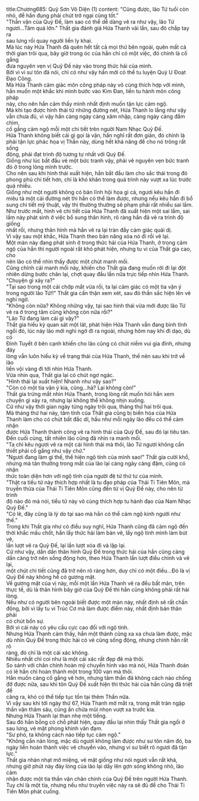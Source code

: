 title:Chương685: Quỷ Sơn Vô Diện (1)
content:
"Cũng được, lão Tứ tuổi còn nhỏ, để hắn đụng phải chút trở ngại cũng tốt."<br>"Thần vận của Quỷ Đế, làm sao có thể dễ dàng vẽ ra như vậy, lão Tứ<br>ngươi...Tâm quá lớn." Thất gia đánh giá Hứa Thanh vài lần, sau đó chắp tay ra<br>sau lưng rồi quay người liền ly khai.<br>Mà lúc này Hứa Thanh đã quên hết tất cả mọi thứ bên ngoài, quên mất cả<br>thời gian trôi qua, bây giờ trong óc của hắn chỉ có một việc, đó chính là cố gắng<br>đưa nguyên vẹn vị Quỷ Đế này vào trong thức hải của mình.<br>Bởi vì vi sư tôn đã nói, chỉ có như vậy hắn mới có thể tu luyện Quỷ U Đoạt<br>Đạo Công.<br>Mà Hứa Thanh cảm giác môn công pháp này vô cùng thích hợp với mình,<br>hắn muốn một khắc khi mình bước vào Kim Đan, liền tu hành môn công pháp<br>này, cho nên hắn cảm thấy mình nhất định muốn tận lực cảm ngộ.<br>Mà khi tạo được hình thái từ những đường nét, Hứa Thanh lo lắng như vậy<br>vẫn chưa đủ, vì vậy hắn càng ngày càng xâm nhập, càng ngày càng đắm chìm,<br>cố gắng cảm ngộ mỗi một chi tiết trên người Nam Nhạc Quỷ Đế.<br>Hứa Thanh không biết cái gì gọi là vận, hắn nghĩ rất đơn giản, đó chính là<br>phải tận lực phác họa vị Thần này, dùng hết khả năng để cho nó trông rất sống<br>động, phải đạt trình độ tương tự nhất với Quỷ Đế.<br>Giống như lúc bắt đầu vẽ một bức tranh vậy, phải vẽ nguyên vẹn bức tranh<br>đó ở trong lòng mình trước.<br>Cho nên sau khi hình thái xuất hiện, hắn bắt đầu làm cho sắc thái trong đó<br>phong phú chi tiết hơn, chỉ là khó khăn trong quá trình này vượt xa lúc trước<br>quá nhiều.<br>Giống như một người không có bản lĩnh hội họa gì cả, ngươi kêu hắn đi<br>miêu tả một cái đường nét thì hắn có thể làm được, nhưng nếu kêu hắn đi bổ<br>sung chi tiết mỹ thuật, vậy thì thường thường sẽ phạm phải rất nhiều sai lầm.<br>Như trước mắt, hình vẽ chi tiết của Hứa Thanh đã xuất hiện một sai lầm, sai<br>lầm này phát sinh ở việc bổ sung thân hình, rõ ràng hắn đã vẽ ra trình độ giống<br>nhất rồi, nhưng thân hình mà hắn vẽ ra lại tràn đầy cảm giác quái dị.<br>Vì vậy sau một khắc, Hứa Thanh theo bản năng xóa nó đi rồi vẽ lại.<br>Một màn này đang phát sinh ở trong thức hải của Hứa Thanh, ở trong cảm<br>ngộ của hắn thì người ngoài rất khó phát hiện, nhưng tu vi của Thất gia cao, cho<br>nên lão có thể nhìn thấy được một chút manh mối.<br>Cũng chính cái manh mối này, khiến cho Thất gia đang muốn rời đi lại đột<br>nhiên dừng bước chân lại, chợt quay đầu lần nữa trực tiếp nhìn Hứa Thanh.<br>"Chuyện gì xảy ra?"<br>"Tại sao trong một cái chớp mắt vừa rồi, ta lại cảm giác có một tia vận ý<br>trong người lão Tứ!!" Thất gia cẩn thận xem xét, sau đó thần sắc hiện lên vẻ<br>nghi ngờ.<br>"Không còn nữa? Không những vậy, tại sao hình thái vừa mới được lão Tứ<br>vẽ ra ở trong tâm cũng không còn nữa rồi?"<br>"Lão Tứ đang làm cái gì vậy?"<br>Thất gia hiếu kỳ quan sát một lát, phát hiện Hứa Thanh vẫn đang bình tĩnh<br>ngồi đó, lúc này lão mới nghi ngờ đi ra ngoài, nhưng hôm nay khi đi dạo, dù có<br>Đinh Tuyết ở bên cạnh khiến cho lão cũng có chút niềm vui gia đình, nhưng đáy<br>lòng vẫn luôn hiếu kỳ về trạng thái của Hứa Thanh, thế nên sau khi trở về lão<br>liền vội vàng đi tới nhìn Hứa Thanh.<br>Vừa nhìn qua, Thất gia lại có chút ngơ ngác.<br>"Hình thái lại xuất hiện! Nhanh như vậy sao?"<br>"Còn có một tia vận ý kia, cũng...hả? Lại không còn!”<br>Thất gia trừng mắt nhìn Hứa Thanh, trong lòng rất muốn hỏi hắn xem<br>chuyện gì xảy ra, nhưng lại không thể không nhịn xuống.<br>Cứ như vậy thời gian ngày từng ngày trôi qua, tháng thứ hai trôi qua.<br>Mà tháng thứ hai này, tâm tính của Thất gia cũng bị biến hóa của Hứa<br>Thanh làm cho có chút bất đắc dĩ, hầu như mỗi ngày lão đều có thể cảm nhận<br>được Hứa Thanh thành công vẽ ra hình thái của Quỷ Đế, sau đó lại tiêu tán.<br>Đến cuối cùng, tất nhiên lão cũng đã nhìn ra manh mối.<br>"Ta chỉ kêu ngươi vẽ ra một cái hình thái mà thôi, lão Tứ ngươi không cần<br>thiết phải cố gắng như vậy chứ."<br>"Ngươi đang làm gì thế, thể hiện ngộ tính của mình sao!" Thất gia cười khổ,<br>nhưng mà tán thưởng trong mắt của lão lại càng ngày càng đậm, cũng có nhận<br>thức toàn diện hơn với ngộ tính của người đệ tử thứ tư của mình.<br>"Thật ra tiểu tử này thích hợp nhất là tu đạo pháp của Thái Ti Tiên Môn, mà<br>truyền thừa của Thái Ti Tiên Môn cũng đến từ vị Quỷ Đế này, cho nên từ trình<br>độ nào đó mà nói, tiểu tử này vô cùng thích hợp tu hành đạo của Nam Nhạc<br>Quỷ Đế."<br>"Có lẽ, đây cũng là lý do tại sao mà hắn có thể cảm ngộ kinh người như<br>thế."<br>Trong khi Thất gia như có điều suy nghĩ, Hứa Thanh cũng đã cảm ngộ đến<br>thời khắc mấu chốt, hắn lấy thức hải làm bàn vẽ, lấy ngộ tính mình làm bút vẽ,<br>lần lượt vẽ ra Quỷ Đế, lại lần lượt xóa đi và lặp lại.<br>Cứ như vậy, dần dần thân hình Quỷ Đế trong thức hải của hắn cũng càng<br>dần càng trở nên sống động hơn, theo Hứa Thanh lần lượt điều chỉnh và vẽ lại,<br>một chút chi tiết cũng đã trở nên rõ ràng hơn, duy chỉ có một điều...Đó là vị<br>Quỷ Đế này không hề có gương mặt.<br>Về gương mặt của vị này, mỗi một lần Hứa Thanh vẽ ra đều bất mãn, trên<br>thực tế, dù là thân hình bây giờ của Quỷ Đế thì hắn cũng không phải rất hài<br>lòng.<br>Nếu như có người bên ngoài biết được một màn này, nhất định sẽ rất chấn<br>động, bởi vì lấy tu vi Trúc Cơ mà làm được điểm này, nhất định bản thân phải<br>có chút bổn sự.<br>Bởi vì cái này có yêu cầu cực cao đối với ngộ tính.<br>Nhưng Hứa Thanh cảm thấy, hắn một thành cũng xa xa chưa làm được, mặc<br>dù nhìn Quỷ Đế trong thức hải có vẻ cũng sống động, nhưng chính hắn rất rõ<br>ràng, đó chỉ là một cái xác không.<br>Nhiều nhất chỉ coi như là một cái xác rất đẹp đẽ mà thôi.<br>So sánh với chân chính hoàn mỹ chuyển hình vào mà nói, Hứa Thanh đoán<br>có lẽ hắn chỉ hoàn thành một trong 100 vạn mà thôi.<br>Hắn muốn càng cố gắng vẽ hơn, nhưng tâm thần đã không cách nào chống<br>đỡ được nữa, sau khi tôn Quỷ Đế xuất hiện thì thức hải của hắn cũng đã triệt để<br>căng ra, khó có thể tiếp tục tồn tại thêm Thần nữa.<br>Vì vậy sau khi tới ngày thứ 67, Hứa Thanh mở mắt ra, trong mắt tràn ngập<br>thần vận thâm sâu, cũng ẩn chứa mũi nhọn vượt xa trước kia.<br>Nhưng Hứa Thanh lại than nhẹ một tiếng.<br>Sau đó hắn bỗng có chỗ phát hiện, quay đầu lại nhìn thấy Thất gia ngồi ở<br>sau lưng, vẻ mặt phong khinh vân đạm.<br>"Sư phó, ta không cách nào tiếp tục cảm ngộ."<br>"Không cần nản lòng, mặc dù ngươi không làm được như sư tôn năm đó, ba<br>ngày liền hoàn thành việc vẽ chuyển vào, nhưng vi sư biết rõ ngươi đã tận lực."<br>Thất gia nhàn nhạt mở miệng, vẻ mặt giống như nói ngươi vẫn rất khá,<br>nhưng giờ phút này đáy lòng của lão lại dấy lên gợn sóng không nhỏ, lão cảm<br>nhận được một tia thần vận chân chính của Quỷ Đế trên người Hứa Thanh.<br>Tuy chỉ là một tia, nhưng nếu như truyền việc này ra sẽ đủ để cho Thái Ti<br>Tiên Môn phát cuồng.